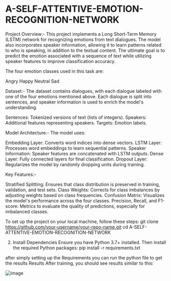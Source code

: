 # A-SELF-ATTENTIVE-EMOTION-RECOGNITION-NETWORK

Project Overview:-
This project implements a Long Short-Term Memory (LSTM) network for recognizing emotions from text dialogues. The model also incorporates speaker information, allowing it to learn patterns related to who is speaking, in addition to the textual content. The ultimate goal is to predict the emotion associated with a sequence of text while utilizing speaker features to improve classification accuracy.

The four emotion classes used in this task are:

Angry
Happy
Neutral
Sad


Dataset:-
The dataset contains dialogues, with each dialogue labeled with one of the four emotions mentioned above. Each dialogue is split into sentences, and speaker information is used to enrich the model's understanding.

Sentences: Tokenized versions of text (lists of integers).
Speakers: Additional features representing speakers.
Targets: Emotion labels.




Model Architecture:-
The model uses:

Embedding Layer: Converts word indices into dense vectors.
LSTM Layer: Processes word embeddings to learn sequential patterns.
Speaker Information: Speaker features are concatenated with LSTM outputs.
Dense Layer: Fully connected layers for final classification.
Dropout Layer: Regularizes the model by randomly dropping units during training.


Key Features:-

Stratified Splitting: Ensures that class distribution is preserved in training, validation, and test sets.
Class Weights: Corrects for class imbalances by adjusting weights based on class frequencies.
Confusion Matrix: Visualizes the model's performance across the four classes.
Precision, Recall, and F1-score: Metrics to evaluate the quality of predictions, especially for imbalanced classes.



To set up the project on your local machine, follow these steps:
git clone https://github.com/your-username/your-repo-name.git
cd A-SELF-ATTENTIVE-EMOTION-RECOGNITION-NETWORK


2. Install Dependencies
Ensure you have Python 3.7+ installed. Then install the required Python packages:
pip install -r requirements.txt

after simply setting up the Requirements you can run the python file to get the results 
Results
After training, you should see results similar to this:

![image](https://github.com/user-attachments/assets/000182a5-50e7-4e94-8664-412479b0c16e)

